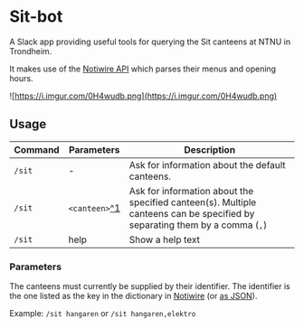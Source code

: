 # Sit-bot

A Slack app providing useful tools for querying the Sit canteens at NTNU in Trondheim.

It makes use of the [Notiwire API](https://github.com/dotkom/notiwire) which parses their menus and opening hours.

![https://i.imgur.com/0H4wudb.png](https://i.imgur.com/0H4wudb.png)

## Usage

| Command | Parameters | Description |
| ---     | ---        | ---         |
| `/sit` | - | Ask for information about the default canteens. |
| `/sit` | `<canteen>`[^1](#parameters) | Ask for information about the specified canteen(s). Multiple canteens can be specified by separating them by a comma (`,`) |
| `/sit` | help | Show a help text |

### Parameters

The canteens must currently be supplied by their identifier. The identifier is the one listed as the key in the dictionary in [Notiwire](https://github.com/dotkom/notiwire/blob/8b25461d39563f64b9109d8ce2f131778427c209/libs/cantina.js#L122) (or [as JSON](https://passoa.online.ntnu.no/api/cantina/)).

Example: `/sit hangaren` or `/sit hangaren,elektro`
